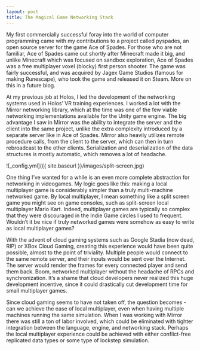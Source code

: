 ```yaml
---
layout: post
title: The Magical Game Networking Stack
---
```


My first commercially successful foray into the world of computer programming came with my contributions to a project called pyspades, an open source server for the game Ace of Spades. For those who are not familiar, Ace of Spades came out shortly after Minecraft made it big, and unlike Minecraft which was focused on sandbox exploration, Ace of Spades was a free multiplayer voxel (blocky) first person shooter. The game was fairly successful, and was acquired by Jagex Game Studios (famous for making Runescape), who took the game and released it on Steam. More on this in a future blog.

At my previous job at Holos, I led the development of the networking systems used in Holos’ VR training experiences. I worked a lot with the Mirror networking library, which at the time was one of the few viable networking implementations available for the Unity game engine. The big advantage I saw in Mirror was the ability to integrate the server and the client into the same project, unlike the extra complexity introduced by a separate server like in Ace of Spades. Mirror also heavily utilizes remote procedure calls, from the client to the server, which can then in turn rebroadcast to the other clients. Serialization and deserialization of the data structures is mostly automatic, which removes a lot of headache.

![_config.yml]({{ site.baseurl }}/images/split-screen.jpg)

One thing I’ve wanted for a while is an even more complete abstraction for networking in videogames. My logic goes like this: making a local multiplayer game is considerably simpler than a truly multi-machine networked game. By local multiplayer, I mean something like a split screen game you might see on game consoles, such as split-screen local multiplayer Mario Kart. Indeed, multiplayer games are typically so complex that they were discouraged in the Indie Game circles I used to frequent. Wouldn’t it be nice if truly networked games were somehow as easy to write as local multiplayer games?

With the advent of cloud gaming systems such as Google Stadia (now dead, RIP) or XBox Cloud Gaming, creating this experience would have been quite possible, almost to the point of triviality. Multiple people would connect to the same remote server, and their inputs would be sent over the Internet. The server would render the frames for every connected player and send them back. Boom, networked multiplayer without the headache of RPCs and synchronization. It’s a shame that cloud developers never realized this huge development incentive, since it could drastically cut development time for small multiplayer games.

Since cloud gaming seems to have not taken off, the question becomes - can we achieve the ease of local multiplayer, even when having multiple machines running the same simulation. When I was working with Mirror there was still a ton of labor involved, which could be eliminated with tighter integration between the language, engine, and networking stack. Perhaps the local multiplayer experience could be achieved with either conflict-free replicated data types or some type of lockstep simulation.